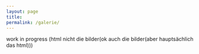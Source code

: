 ```yaml
---
layout: page
title:
permalink: /galerie/
---
```


work in progress (html nicht die bilder(ok auch die bilder(aber hauptsächlich das html)))
